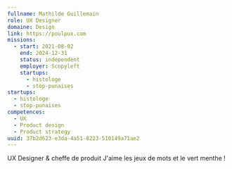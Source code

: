 ```yaml
---
fullname: Mathilde Guillemain
role: UX Designer
domaine: Design
link: https://poulpux.com
missions:
  - start: 2021-08-02
    end: 2024-12-31
    status: independent
    employer: Scopyleft
    startups:
      - histologe
      - stop-punaises
startups:
  - histologe
  - stop-punaises
competences:
  - UX
  - Product design
  - Product strategy
uuid: 37b2d623-e3da-4a51-8223-510149a71ae2
---
```

UX Designer & cheffe de produit J'aime les jeux de mots et le vert menthe !